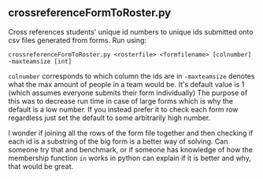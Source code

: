 ## crossreferenceFormToRoster.py

Cross references students' unique id numbers to unique ids submitted onto csv files generated from forms. 
Run using:

    crossreferenceFormToRoster.py <rosterfile> <formfilename> [colnumber] -maxteamsize [int]

`colnumber` corresponds to which column the ids are in 
`-maxteamsize` denotes what the max amount of people in a team would be. It's default value is 1 (which assumes everyone submits their form individually) The purpose of this was to decrease run time in case of large forms which is why the default is a low number. If you instead prefer it to check each form row regardless just set the default to some arbitrarily high number.

I wonder if joining all the rows of the form file together and then checking if each id is a substring of the big form is a better way of solving. Can someone try that and benchmark, or if someone has knowledge of how the membership function `in` works in python can explain if it is better and why, that would be great.